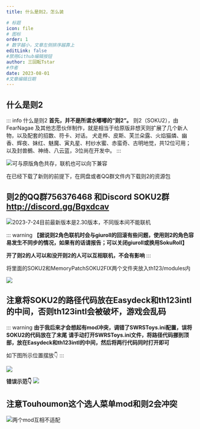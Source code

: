 ```yaml
---
title: 什么是则2，怎么装

# 标题
icon: file
# 图标
order: 1
# 数字越小，文章左侧排序越靠上
editLink: false
#禁用Github编辑按钮
author: 三回転Tstar
#作者
date: 2023-08-01
#文章编辑日期
---
```


## **什么是则2**
::: info 什么是则2
**首先，并不是所谓水嘟嘟的“则2”。**
则2（SOKU2），由 FearNagae 及其他志愿伙伴制作，就是相当于给原版非想天则扩展了几个新人物，以及配套的招数、符卡、对话。
犬走桦、皮斯、芙兰朵露、火焰猫燐、幽香、辉夜、妹红、魅魔、寅丸星、村纱水蜜、赤蛮奇、古明地觉，共12位可用；
以及封兽鵺、神绮、八云蓝，3位尚在开发中。
:::

![可与原版角色共存，联机也可以向下兼容](https://img.514.live/img/202308021427870.png)

在已经下载了新则的前提下，在网盘或者QQ群文件内下载则2的资源包
## **则2的QQ群756376468 和Discord SOKU2群   http://discord.gg/Bgxdcav**

![2023-7-24目前最新版本是2.30版本，不同版本间不能联机](https://img.514.live/img/202308010928710.png)


::: warning
**【据说则2角色联机时会与giuroll的回滚有些问题，使用则2的角色容易发生不同步的情况，如果有的话请报告；可以关闭giuroll或换用SokuRoll】**

**开了则2的人可以和没开则2的人可以互相联机，不会有影响**
:::



将里面的SOKU2和MemoryPatchSOKU2FIX两个文件夹放入th123/modules内

![](https://img.514.live/img/202308010928741.png)


## **注意将SOKU2的路径代码放在Easydeck和th123intl的中间，否则th123intl会被破坏，游戏会乱码**

::: warning
**由于我后来才会想起有mod冲突，调错了SWRSToys.ini配置，误将SOKU2的代码放在了末尾**
**请手动打开SWRSToys.ini文件，将路径代码挪到顶部，放在Easydeck和th123intl的中间，然后将两行代码同时打开即可**

如下图所示位置摆放👇
:::

![](https://img.514.live/img/202308010930093.png)


**错误示范👇**
![](https://img.514.live/img/202308010931570.png)

## **注意Touhoumon这个选人菜单mod和则2会冲突**

![两个mod互相不适配](https://img.514.live/img/202308021429172.png)



